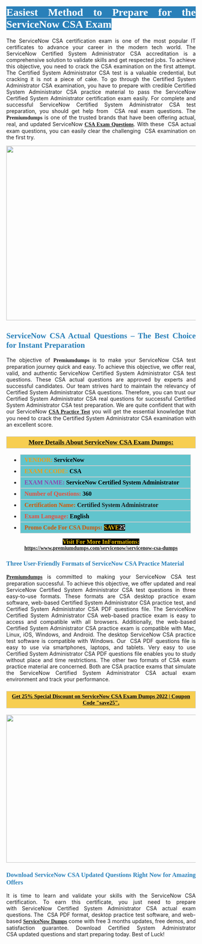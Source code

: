 <h1 style="text-align: justify;"><span style="color:#ffffff;"><span style="font-family:Georgia,serif;"><strong><span style="background-color:#2980b9;">Easiest Method to Prepare for the ServiceNow CSA Exam</span></strong></span></span></h1>

<p style="text-align: justify;">The ServiceNow CSA certification exam is one of the most popular IT certificates to advance your career in the modern tech world. The ServiceNow Certified System Administrator CSA accreditation is a comprehensive solution to validate skills and get respected jobs. To achieve this objective, you need to crack the CSA examination on the first attempt. The Certified System Administrator CSA test is a valuable credential, but cracking it is not a piece of cake. To go through the Certified System Administrator CSA examination, you have to prepare with credible Certified System Administrator CSA practice material to pass the ServiceNow Certified System Administrator certification exam easily. For complete and successful ServiceNow Certified System Administrator CSA test preparation, you should get help from  CSA real exam questions. The <span style="font-size:14px;"><span style="font-family:Georgia,serif;"><strong>Premiumdumps</strong></span></span> is one of the trusted brands that have been offering actual, real, and updated ServiceNow <span style="font-family:Georgia,serif;"><strong><a href="https://www.premiumdumps.com/servicenow/servicenow-csa-dumps">CSA Exam Questions</a></strong></span>. With these  CSA actual exam questions, you can easily clear the challenging  CSA examination on the first try.</p>

<p style="text-align: center;"><a href="https://www.premiumdumps.com/servicenow/servicenow-csa-dumps"><img alt="" src="https://i.imgur.com/VJaqCPg.jpeg" style="width: 700px; height: 465px;" /></a></p>

<h2 style="text-align: justify;"><span style="color:#2980b9;"><span style="font-family:Georgia,serif;"><strong>ServiceNow CSA Actual Questions – The Best Choice for Instant Preparation</strong></span></span></h2>

<p style="text-align: justify;">The objective of <span style="font-size:14px;"><span style="font-family:Georgia,serif;"><strong>Premiumdumps </strong></span></span>is to make your ServiceNow CSA test preparation journey quick and easy. To achieve this objective, we offer real, valid, and authentic ServiceNow Certified System Administrator CSA test questions. These CSA actual questions are approved by experts and successful candidates. Our team strives hard to maintain the relevancy of Certified System Administrator CSA questions. Therefore, you can trust our Certified System Administrator CSA real questions for successful Certified System Administrator CSA test preparation. We are quite confident that with our ServiceNow <span style="font-family:Georgia,serif;"><strong><a href="https://www.premiumdumps.com/servicenow/servicenow-csa-dumps">CSA Practice Test</a></strong></span> you will get the essential knowledge that you need to crack the Certified System Administrator CSA examination with an excellent score.</p>

<h3 style="background: #f7ce50; border: 1px solid rgb(204, 204, 204); padding: 5px 10px; text-align: center;"><span style="font-family:Georgia,serif;"><u><u><span style="color:#000000;"><span style="font-size:11pt"><span style="line-height:normal"><b><span style="font-size:13.0pt"><span cambria="">More Details About ServiceNow CSA Exam Dumps:</span></span></b></span></span></span></u></u></span></h3>

<ul>
	<li style="margin:0cm 10pt">
	<div style="background:#61c4cd; border: 1px solid rgb(204, 204, 204); padding: 5px 10px; text-align: justify;"><span style="font-family:Georgia,serif;"><span style="font-size:11pt"><span style="line-height:normal"><b><span style="font-size:12.0pt"><span new="" roman="" times=""><span style="color:#f39c12;">VENDOR:</span> <span style="color:#000000;">ServiceNow</span></span></span></b></span></span></span></div>
	</li>
	<li style="margin:0cm 10pt">
	<div style="background: #61c4cd; border: 1px solid rgb(204, 204, 204); padding: 5px 10px; text-align: justify;"><span style="font-family:Georgia,serif;"><span style="font-size:11pt"><span style="line-height:normal"><b><span style="font-size:12.0pt"><span new="" roman="" times=""><span style="color:#f39c12;">EXAM CCODE:</span> <span style="color:#000000;">CSA</span></span></span></b></span></span></span></div>
	</li>
	<li style="margin:0cm 10pt">
	<div style="background: #61c4cd; border: 1px solid rgb(204, 204, 204); padding: 5px 10px; text-align: justify;"><span style="font-family:Georgia,serif;"><span style="font-size:11pt"><span style="line-height:normal"><b><span style="font-size:12.0pt"><span new="" roman="" times=""><span style="color:#8e44ad;">EXAM NAME:</span> <span style="color:#000000;">ServiceNow Certified System Administrator</span></span></span></b></span></span></span></div>
	</li>
	<li style="margin:0cm 10pt">
	<div style="background: #61c4cd; border: 1px solid rgb(204, 204, 204); padding: 5px 10px;"><span style="font-family:Georgia,serif;"><span style="font-size:11pt"><span style="line-height:normal"><b><span style="font-size:12.0pt"><span new="" roman="" times=""><span style="color:#e74c3c;">Number of Questions:</span><span style="color:#000000;"><span style="color:#f1c40f;"> </span>360</span></span></span></b></span></span></span></div>
	</li>
	<li style="margin:0cm 10pt">
	<div style="background: #61c4cd; border: 1px solid rgb(204, 204, 204); padding: 5px 10px; text-align: justify;"><span style="font-family:Georgia,serif;"><span style="font-size:11pt"><span style="line-height:normal"><b><span style="font-size:12.0pt"><span new="" roman="" times=""><span style="color:#d35400;">Certification Name:</span> Certified System Administrator</span></span></b></span></span></span></div>
	</li>
	<li style="margin:0cm 10pt">
	<div style="background: #61c4cd; border: 1px solid rgb(204, 204, 204); padding: 5px 10px; text-align: justify;"><span style="font-family:Georgia,serif;"><span style="font-size:11pt"><span style="line-height:normal"><b><span style="font-size:12.0pt"><span new="" roman="" times=""><span style="color:#e74c3c;">Exam Language:</span> <span style="color:#000000;">English</span></span></span></b></span></span></span></div>
	</li>
	<li style="margin:0cm 10pt">
	<div style="background: #61c4cd; border: 1px solid rgb(204, 204, 204); padding: 5px 10px;"><span style="font-family:Georgia,serif;"><span style="font-size:11pt"><span style="line-height:normal"><b><span style="font-size:12.0pt"><span new="" roman="" times=""><span style="color:#d35400;">Promo Code For CSA Dumps:</span><span style="color:#f1c40f;"> <span style="background-color:#000000;">SAVE</span></span><span style="color:#ffffff;"><span style="background-color:#000000;">25</span></span></span></span></b></span></span></span></div>
	</li>
</ul>

<p style="text-align: center;"><span style="font-family:Georgia,serif;"><strong><span style="font-size:16px;"><span style="color:#f1c40f;"><span style="background-color:#000000;">Visit For More InFormations:</span></span></span> <a href="https://www.premiumdumps.com/servicenow/servicenow-csa-dumps">https://www.premiumdumps.com/servicenow/servicenow-csa-dumps</a></strong></span></p>

<h3 style="text-align: justify;"><span style="color:#2980b9;"><span style="font-family:Georgia,serif;"><strong><strong><strong>Three User-Friendly Formats of ServiceNow CSA Practice Material </strong></strong></strong></span></span></h3>

<p style="text-align: justify;"><span style="font-size:14px;"><span style="font-family:Georgia,serif;"><strong><a href="https://www.premiumdumps.com/">Premiumdumps</a> </strong></span></span>is committed to making your ServiceNow CSA test preparation successful. To achieve this objective, we offer updated and real ServiceNow Certified System Administrator CSA test questions in three easy-to-use formats. These formats are CSA desktop practice exam software, web-based Certified System Administrator CSA practice test, and Certified System Administrator CSA PDF questions file. The ServiceNow Certified System Administrator CSA web-based practice exam is easy to access and compatible with all browsers. Additionally, the web-based Certified System Administrator CSA practice exam is compatible with Mac, Linux, iOS, Windows, and Android. The desktop ServiceNow CSA practice test software is compatible with Windows. Our  CSA PDF questions file is easy to use via smartphones, laptops, and tablets. Very easy to use Certified System Administrator CSA PDF questions file enables you to study without place and time restrictions. The other two formats of CSA exam practice material are concerned. Both are CSA practice exams that simulate the ServiceNow Certified System Administrator CSA actual exam environment and track your performance.</p>

<h3 style="background: rgb(247, 206, 80); border: 1px solid rgb(204, 204, 204); padding: 5px 10px; text-align: center;"><span style="font-family:Georgia,serif;"><u><span style="color:#000000;"><span style="font-size:11pt;"><span style="line-height:normal;"><b><span cambria="">Get 25% Special Discount on ServiceNow CSA Exam Dumps 2022 | Coupon Code "save25".</span></b></span></span></span></u></span></h3>

<p style="text-align: center;"><strong><strong><a href="https://www.premiumdumps.com/servicenow/servicenow-csa-dumps"><img alt="" src="https://i.imgur.com/2KPb8yb.jpeg" style="width: 700px; height: 394px;" /></a></strong></strong></p>

<h3 style="text-align: justify;"><strong><span style="color:#2980b9;"><span style="font-family:Georgia,serif;"><strong><strong><strong>Download ServiceNow CSA Updated Questions Right Now for Amazing Offers</strong></strong></strong></span></span></strong></h3>

<p style="text-align: justify;">It is time to learn and validate your skills with the ServiceNow CSA certification. To earn this certificate, you just need to prepare with ServiceNow Certified System Administrator CSA actual exam questions. The  CSA PDF format, desktop practice test software, and web-based <span style="font-family:Georgia,serif;"><strong><a href="https://www.premiumdumps.com/servicenow-exam-dumps">ServiceNow Dumps</a></strong></span> come with free 3 months updates, free demos, and satisfaction guarantee. Download Certified System Administrator CSA updated questions and start preparing today. Best of Luck!</p>
